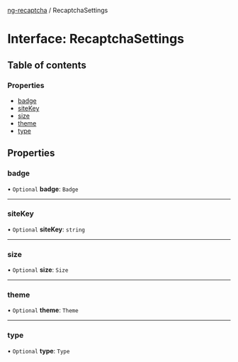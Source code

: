 [ng-recaptcha](../README.md) / RecaptchaSettings

# Interface: RecaptchaSettings

## Table of contents

### Properties

- [badge](RecaptchaSettings.md#badge)
- [siteKey](RecaptchaSettings.md#sitekey)
- [size](RecaptchaSettings.md#size)
- [theme](RecaptchaSettings.md#theme)
- [type](RecaptchaSettings.md#type)

## Properties

### badge

• `Optional` **badge**: `Badge`

---

### siteKey

• `Optional` **siteKey**: `string`

---

### size

• `Optional` **size**: `Size`

---

### theme

• `Optional` **theme**: `Theme`

---

### type

• `Optional` **type**: `Type`
